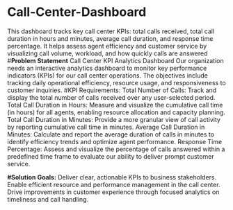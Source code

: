 # Call-Center-Dashboard
This dashboard tracks key call center KPIs: total calls received, total call duration in hours and minutes, average call duration, and response time percentage. It helps assess agent efficiency and customer service by visualizing call volume, workload, and how quickly calls are answered
#**Problem Statement**
Call Center KPI Analytics Dashboard
Our organization needs an interactive analytics dashboard to monitor key performance indicators (KPIs) for our call center operations. The objectives include tracking daily operational efficiency, resource usage, and responsiveness to customer inquiries.
#KPI Requirements:
Total Number of Calls: 
Track and display the total number of calls received over any user-selected period.
Total Call Duration in Hours: Measure and visualize the cumulative call time (in hours) for all agents, enabling resource allocation and capacity planning.
Total Call Duration in Minutes: Provide a more granular view of call activity by reporting cumulative call time in minutes.
Average Call Duration in Minutes: Calculate and report the average duration of calls in minutes to identify efficiency trends and optimize agent performance.
Response Time Percentage: Assess and visualize the percentage of calls answered within a predefined time frame to evaluate our ability to deliver prompt customer service.

**#Solution Goals:**
Deliver clear, actionable KPIs to business stakeholders.
Enable efficient resource and performance management in the call center.
Drive improvements in customer experience through focused analytics on timeliness and call handling.
